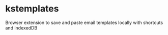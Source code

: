 # kstemplates
Browser extension to save and paste email templates locally with shortcuts and indexedDB
